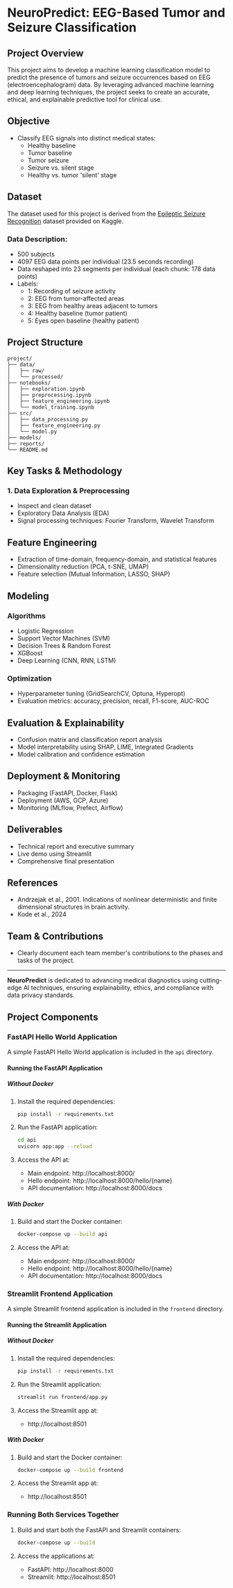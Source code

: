# NeuroPredict: EEG-Based Tumor and Seizure Classification

## Project Overview

This project aims to develop a machine learning classification model to predict the presence of tumors and seizure occurrences based on EEG (electroencephalogram) data. By leveraging advanced machine learning and deep learning techniques, the project seeks to create an accurate, ethical, and explainable predictive tool for clinical use.

## Objective
- Classify EEG signals into distinct medical states:
  - Healthy baseline
  - Tumor baseline
  - Tumor seizure
  - Seizure vs. silent stage
  - Healthy vs. tumor 'silent' stage

## Dataset
The dataset used for this project is derived from the [Epileptic Seizure Recognition](https://www.kaggle.com/datasets/harunshimanto/epileptic-seizure-recognition/data) dataset provided on Kaggle.

### Data Description:
- 500 subjects
- 4097 EEG data points per individual (23.5 seconds recording)
- Data reshaped into 23 segments per individual (each chunk: 178 data points)
- Labels:
  - 1: Recording of seizure activity
  - 2: EEG from tumor-affected areas
  - 3: EEG from healthy areas adjacent to tumors
  - 4: Healthy baseline (tumor patient)
  - 5: Eyes open baseline (healthy patient)

## Project Structure

```
project/
├── data/
│   ├── raw/
│   └── processed/
├── notebooks/
│   ├── exploration.ipynb
│   ├── preprocessing.ipynb
│   ├── feature_engineering.ipynb
│   └── model_training.ipynb
├── src/
│   ├── data_processing.py
│   ├── feature_engineering.py
│   └── model.py
├── models/
├── reports/
└── README.md
```

## Key Tasks & Methodology

### 1. Data Exploration & Preprocessing
- Inspect and clean dataset
- Exploratory Data Analysis (EDA)
- Signal processing techniques: Fourier Transform, Wavelet Transform

## Feature Engineering

- Extraction of time-domain, frequency-domain, and statistical features
- Dimensionality reduction (PCA, t-SNE, UMAP)
- Feature selection (Mutual Information, LASSO, SHAP)

## Modeling

### Algorithms
- Logistic Regression
- Support Vector Machines (SVM)
- Decision Trees & Random Forest
- XGBoost
- Deep Learning (CNN, RNN, LSTM)

### Optimization
- Hyperparameter tuning (GridSearchCV, Optuna, Hyperopt)
- Evaluation metrics: accuracy, precision, recall, F1-score, AUC-ROC

## Evaluation & Explainability

- Confusion matrix and classification report analysis
- Model interpretability using SHAP, LIME, Integrated Gradients
- Model calibration and confidence estimation

## Deployment & Monitoring

- Packaging (FastAPI, Docker, Flask)
- Deployment (AWS, GCP, Azure)
- Monitoring (MLflow, Prefect, Airflow)

## Deliverables

- Technical report and executive summary
- Live demo using Streamlit
- Comprehensive final presentation

## References
- Andrzejak et al., 2001. Indications of nonlinear deterministic and finite dimensional structures in brain activity.
- Kode et al., 2024

## Team & Contributions

- Clearly document each team member's contributions to the phases and tasks of the project.

---

**NeuroPredict** is dedicated to advancing medical diagnostics using cutting-edge AI techniques, ensuring explainability, ethics, and compliance with data privacy standards.

## Project Components

### FastAPI Hello World Application

A simple FastAPI Hello World application is included in the `api` directory.

#### Running the FastAPI Application

##### Without Docker

1. Install the required dependencies:
   ```bash
   pip install -r requirements.txt
   ```

2. Run the FastAPI application:
   ```bash
   cd api
   uvicorn app:app --reload
   ```

3. Access the API at:
   - Main endpoint: http://localhost:8000/
   - Hello endpoint: http://localhost:8000/hello/{name}
   - API documentation: http://localhost:8000/docs

##### With Docker

1. Build and start the Docker container:
   ```bash
   docker-compose up --build api
   ```

2. Access the API at:
   - Main endpoint: http://localhost:8000/
   - Hello endpoint: http://localhost:8000/hello/{name}
   - API documentation: http://localhost:8000/docs

### Streamlit Frontend Application

A simple Streamlit frontend application is included in the `frontend` directory.

#### Running the Streamlit Application

##### Without Docker

1. Install the required dependencies:
   ```bash
   pip install -r requirements.txt
   ```

2. Run the Streamlit application:
   ```bash
   streamlit run frontend/app.py
   ```

3. Access the Streamlit app at:
   - http://localhost:8501

##### With Docker

1. Build and start the Docker container:
   ```bash
   docker-compose up --build frontend
   ```

2. Access the Streamlit app at:
   - http://localhost:8501

### Running Both Services Together

1. Build and start both the FastAPI and Streamlit containers:
   ```bash
   docker-compose up --build
   ```

2. Access the applications at:
   - FastAPI: http://localhost:8000
   - Streamlit: http://localhost:8501
